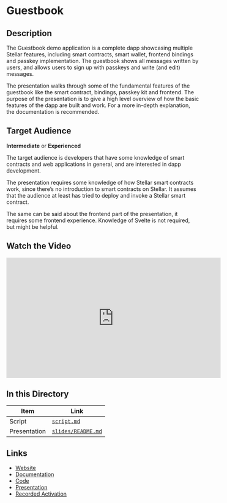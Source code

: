 # Guestbook

## Description

The Guestbook demo application is a complete dapp showcasing multiple Stellar features, including smart contracts, smart wallet, frontend bindings and passkey implementation. The guestbook shows all messages written by users, and allows users to sign up with passkeys and write (and edit) messages.

The presentation walks through some of the fundamental features of the guestbook like the smart contract, bindings, passkey kit and frontend. The purpose of the presentation is to give a high level overview of how the basic features of the dapp are built and work. For a more in-depth explanation, the documentation is recommended.

## Target Audience

**Intermediate** or **Experienced**

The target audience is developers that have some knowledge of smart contracts and web applications in general, and are interested in dapp development.

The presentation requires some knowledge of how Stellar smart contracts work, since there’s no introduction to smart contracts on Stellar. It assumes that the audience at least has tried to deploy and invoke a Stellar smart contract.

The same can be said about the frontend part of the presentation, it requires some frontend experience. Knowledge of Svelte is not required, but might be helpful.

## Watch the Video

<iframe
    width="560"
    height="315"
    src="https://www.youtube.com/embed/Zl-w8e3iidU?si=9IZ-jLQxkvSxEGKF"
    title="YouTube video player"
    frameborder="0"
    allow="accelerometer; autoplay; clipboard-write; encrypted-media; gyroscope; picture-in-picture; web-share"
    referrerpolicy="strict-origin-when-cross-origin"
    allowfullscreen
></iframe>

## In this Directory

| Item         | Link                                     |
| ------------ | ---------------------------------------- |
| Script       | [`script.md`](./script.md)               |
| Presentation | [`slides/README.md`](./slides/README.md) |

## Links

- [Website](https://ye-olde-guestbook.vercel.app)
- [Documentation](https://developers.stellar.org/docs/build/apps/guestbook)
- [Code](https://github.com/elliotfriend/ye-olde-guestbook)
- [Presentation](https://docs.google.com/presentation/d/1FoY7_LjBVXV_sBXCd_DlBM2iHrP9P7a3xe3jFhoWF28/edit?usp=sharing)
- [Recorded Activation](https://youtu.be/Zl-w8e3iidU)
